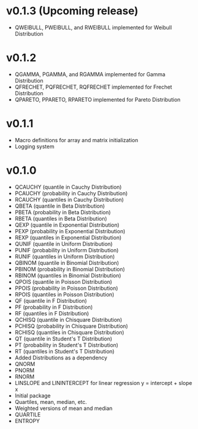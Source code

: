 # v0.1.3 (Upcoming release)
- QWEIBULL, PWEIBULL, and RWEIBULL implemented for Weibull Distribution

# v0.1.2
- QGAMMA, PGAMMA, and RGAMMA implemented for Gamma Distribution
- QFRECHET, PQFRECHET, RQFRECHET implemented for Frechet Distribution
- QPARETO, PPARETO, RPARETO implemented for Pareto Distribution

# v0.1.1 
- Macro definitions for array and matrix initialization
- Logging system

# v0.1.0
- QCAUCHY (quantile in Cauchy Distribution)
- PCAUCHY (probability in Cauchy Distribution)
- RCAUCHY (quantiles in Cauchy Distribution)
- QBETA (quantile in Beta Distribution)
- PBETA (probability in Beta Distribution)
- RBETA (quantiles in Beta Distribution)
- QEXP (quantile in Exponential Distribution)
- PEXP (probability in Exponential Distribution)
- REXP (quantiles in Exponential Distribution)
- QUNIF (quantile in Uniform Distribution)
- PUNIF (probability in Uniform Distribution)
- RUNIF (quantiles in Uniform Distribution)
- QBINOM (quantile in Binomial Distribution)
- PBINOM (probability in Binomial Distribution)
- RBINOM (quantiles in Binomial Distribution)
- QPOIS (quantile in Poisson Distribution)
- PPOIS (probability in Poisson Distribution)
- RPOIS (quantiles in Poisson Distribution)
- QF (quantile in F Distribution)
- PF (probability in F Distribution)
- RF (quantiles in F Distribution)
- QCHISQ (quantile in Chisquare Distribution)
- PCHISQ (probability in Chisquare Distribution)
- RCHISQ (quantiles in Chisquare Distribution)
- QT (quantile in Student's T Distribution)
- PT (probability in Student's T Distribution)
- RT (quantiles in Student's T Distribution)
- Added Distributions as a dependency
- QNORM
- PNORM
- RNORM
- LINSLOPE and LININTERCEPT for linear regression y = intercept + slope x
- Initial package
- Quartiles, mean, median, etc.
- Weighted versions of mean and median
- QUARTILE 
- ENTROPY 
